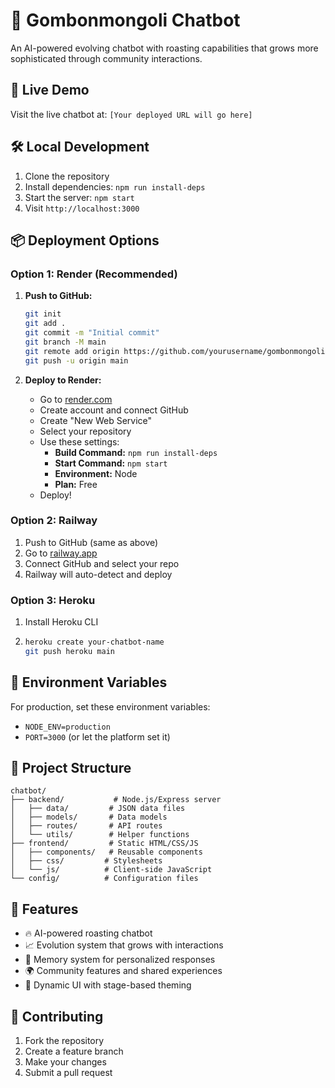 # 🤖 Gombonmongoli Chatbot

An AI-powered evolving chatbot with roasting capabilities that grows more sophisticated through community interactions.

## 🚀 Live Demo

Visit the live chatbot at: `[Your deployed URL will go here]`

## 🛠️ Local Development

1. Clone the repository
2. Install dependencies: `npm run install-deps`
3. Start the server: `npm start`
4. Visit `http://localhost:3000`

## 📦 Deployment Options

### Option 1: Render (Recommended)

1. **Push to GitHub:**
   ```bash
   git init
   git add .
   git commit -m "Initial commit"
   git branch -M main
   git remote add origin https://github.com/yourusername/gombonmongoli-chatbot.git
   git push -u origin main
   ```

2. **Deploy to Render:**
   - Go to [render.com](https://render.com)
   - Create account and connect GitHub
   - Create "New Web Service"
   - Select your repository
   - Use these settings:
     - **Build Command:** `npm run install-deps`
     - **Start Command:** `npm start`
     - **Environment:** Node
     - **Plan:** Free
   - Deploy!

### Option 2: Railway

1. Push to GitHub (same as above)
2. Go to [railway.app](https://railway.app)
3. Connect GitHub and select your repo
4. Railway will auto-detect and deploy

### Option 3: Heroku

1. Install Heroku CLI
2. ```bash
   heroku create your-chatbot-name
   git push heroku main
   ```

## 🔧 Environment Variables

For production, set these environment variables:
- `NODE_ENV=production`
- `PORT=3000` (or let the platform set it)

## 📁 Project Structure

```
chatbot/
├── backend/           # Node.js/Express server
│   ├── data/         # JSON data files
│   ├── models/       # Data models
│   ├── routes/       # API routes
│   └── utils/        # Helper functions
├── frontend/         # Static HTML/CSS/JS
│   ├── components/   # Reusable components
│   ├── css/         # Stylesheets
│   └── js/          # Client-side JavaScript
└── config/          # Configuration files
```

## 🎯 Features

- 🔥 AI-powered roasting chatbot
- 📈 Evolution system that grows with interactions
- 💭 Memory system for personalized responses
- 🌍 Community features and shared experiences
- 🎨 Dynamic UI with stage-based theming

## 🤝 Contributing

1. Fork the repository
2. Create a feature branch
3. Make your changes
4. Submit a pull request